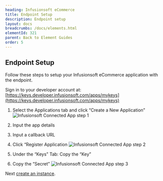 ```yaml
---
heading: Infusionsoft eCommerce
title: Endpoint Setup
description: Endpoint setup
layout: docs
breadcrumbs: /docs/elements.html
elementId: 321
parent: Back to Element Guides
order: 5
---
```


## Endpoint Setup

Follow these steps to setup your Infusionsoft eCommerce application with the endpoint.

Sign in to your developer account at:
[https://keys.developer.infusionsoft.com/apps/mykeys](https://keys.developer.infusionsoft.com/apps/mykeys)

1. Select the Applications tab and click “Create a New Application”
![Infusionsoft Connected App step 1](http://cloud-elements.com/wp-content/uploads/2015/07/InfusionsoftAPI1.png)

2. Input the app details

3. Input a callback URL

4. Click “Register Application
![Infusionsoft Connected App step 2](http://cloud-elements.com/wp-content/uploads/2015/07/InfusionsoftAPI2.png)

5. Under the “Keys” Tab: Copy the “Key”

6. Copy the “Secret”
![Infusionsoft Connected App step 3](http://cloud-elements.com/wp-content/uploads/2015/07/InfusionsoftAPI3.png)

Next [create an instance](infusionsoft-ecommerce-create-instance.html).
